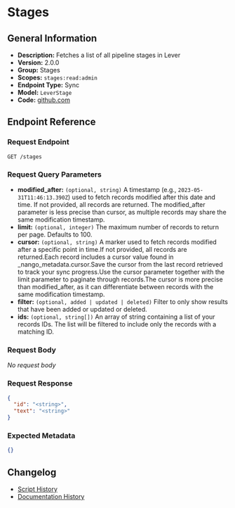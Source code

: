 <!-- BEGIN GENERATED CONTENT -->
# Stages

## General Information

- **Description:** Fetches a list of all pipeline stages in Lever
- **Version:** 2.0.0
- **Group:** Stages
- **Scopes:** `stages:read:admin`
- **Endpoint Type:** Sync
- **Model:** `LeverStage`
- **Code:** [github.com](https://github.com/NangoHQ/integration-templates/tree/main/integrations/lever/syncs/stages.ts)


## Endpoint Reference

### Request Endpoint

`GET /stages`

### Request Query Parameters

- **modified_after:** `(optional, string)` A timestamp (e.g., `2023-05-31T11:46:13.390Z`) used to fetch records modified after this date and time. If not provided, all records are returned. The modified_after parameter is less precise than cursor, as multiple records may share the same modification timestamp.
- **limit:** `(optional, integer)` The maximum number of records to return per page. Defaults to 100.
- **cursor:** `(optional, string)` A marker used to fetch records modified after a specific point in time.If not provided, all records are returned.Each record includes a cursor value found in _nango_metadata.cursor.Save the cursor from the last record retrieved to track your sync progress.Use the cursor parameter together with the limit parameter to paginate through records.The cursor is more precise than modified_after, as it can differentiate between records with the same modification timestamp.
- **filter:** `(optional, added | updated | deleted)` Filter to only show results that have been added or updated or deleted.
- **ids:** `(optional, string[])` An array of string containing a list of your records IDs. The list will be filtered to include only the records with a matching ID.

### Request Body

_No request body_

### Request Response

```json
{
  "id": "<string>",
  "text": "<string>"
}
```

### Expected Metadata

```json
{}
```

## Changelog

- [Script History](https://github.com/NangoHQ/integration-templates/commits/main/integrations/lever/syncs/stages.ts)
- [Documentation History](https://github.com/NangoHQ/integration-templates/commits/main/integrations/lever/syncs/stages.md)

<!-- END  GENERATED CONTENT -->

